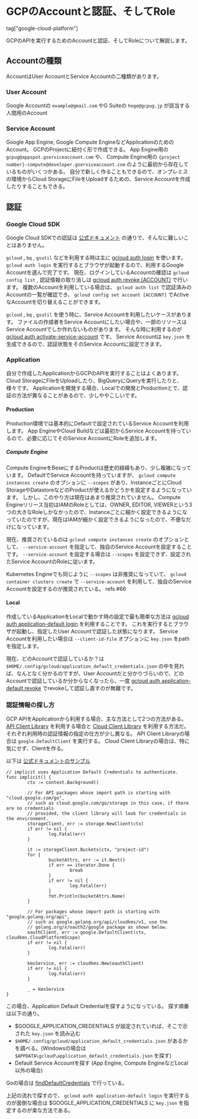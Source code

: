 # GCPのAccountと認証、そしてRole

tag["google-cloud-platform"]

GCPのAPIを実行するためのAccountと認証、そしてRoleについて解説します。

## Accountの種類

AccountはUser AccountとService Accountの二種類があります。

### User Account

Google Accountの `example@gmail.com` やG Suiteの `hoge@gcpug.jp` が該当する人間用のAccount

### Service Account

Google App Engine, Google Compute EngineなどApplicationのためのAccount。
GCPのProjectに紐付く形で作成できる。
App Engine用の `gcpug@appspot.gserviceaccount.com` や、 Compute Engine用の `{project number}-compute@developer.gserviceaccount.com` のように最初から存在しているものがいくつかある。
自分で新しく作ることもできるので、オンプレミスの環境からCloud StorageにFileをUploadするための、Service Accountを作成したりすることもできる。

## 認証

### Google Cloud SDK

Google Cloud SDKでの認証は [公式ドキュメント](https://cloud.google.com/sdk/docs/authorizing) の通りで、そんなに難しいことはありません。

`gcloud` , `bq` , `gsutil` などを利用する時は主に [gcloud auth login](https://cloud.google.com/sdk/gcloud/reference/auth/login) を使います。
`gcloud auth login` を実行するとブラウザが起動するので、利用するGoogle Accountを選んで完了です。
現在、ログインしているAccountの確認は `gcloud config list` , 認証情報の取り消しは [gcloud auth revoke [ACCOUNT]](https://cloud.google.com/sdk/gcloud/reference/auth/revoke) で行います。
複数のAccountを利用している場合は、 `gcloud auth list` で認証済みのAccountの一覧が確認でき、 `gcloud config set account [ACCOUNT]` でActiveなAccountを切り替えることができます。

`gcloud` , `bq` , `gsutil` を使う時に、Service Accountを利用したいケースがあります。
ファイルの作成者をService Accountにしたい場合や、一部のリソースはService Accountでしか作れないものがあります。
そんな時に利用するのが [gcloud auth activate-service-account](https://cloud.google.com/sdk/gcloud/reference/auth/activate-service-account) です。
Service Accountは `key.json` を生成できるので、認証状態をそのService Accountに設定できます。

### Application

自分で作成したApplicationからGCPのAPIを実行することはよくあります。
Cloud StorageにFileをUploadしたり、BigQueryにQueryを実行したりと、様々です。
Applicationを開発する場合、Localでの開発とProductionとで、認証の方法が異なることがあるので、少しややこしいです。

#### Production

Production環境では基本的にDefaultで設定されているService Accountを利用します。
App EngineやCloud Buildなどは最初からService Accountを持っているので、必要に応じてそのService AccountにRoleを追加します。

##### Compute Engine

Compute EngineをBeseにするProductは歴史的経緯もあり、少し複雑になっています。
DefaultでService Accountを持っていますが、 `gcloud compute instances create` のオプションに `--scopes` があり、InstanceごとにCloud StorageやDatastoreなどのProductが使えるかどうかを設定するようになっています。
しかし、このやり方は現在はあまり推奨されていません。
Compute Engineリリース当初はIAMのRoleとしては、OWNER, EDITOR, VIEWERという3つの大きなRoleしかなかったので、Instanceごとに細かく設定できるようになっていたのですが、現在はIAMが細かく設定できるようになったので、不便なだけになっています。

現在、推奨されているのは `gcloud compute instances create` のオプションとして、 `--service-account` を指定して、独自のService Accountを設定することです。
`--service-account` を設定する場合は `--scopes` を設定できず、設定されたService AccountのRoleに従います。

Kubernetes Engineでも同じように `--scopes` は非推奨になっていて、 `gcloud container clusters create` で `--service-account` を利用して、独自のService Accountを設定するのが推奨されている。 refs #66

#### Local

作成しているApplicationをLocalで動かす時の設定で最も簡単な方法は [gcloud auth application-default login](https://cloud.google.com/sdk/gcloud/reference/auth/application-default/login) を利用することです。
これを実行するとブラウザが起動し、指定したUser Accountで認証した状態になります。
Service Accountを利用したい場合は `--client-id-file` オプションに `key.json` をpathを指定します。

現在、どのAccountで認証しているか？は `$HOME/.config/gcloud/application_default_credentials.json` の中を見れば、なんとなく分かるのですが、User Accountだと分かりづらいので、どのAccountで認証しているか分からなくなったら、一度 [gcloud auth application-default revoke](https://cloud.google.com/sdk/gcloud/reference/auth/application-default/revoke) でrevokeして認証し直すのが無難です。

### 認証情報の探し方

GCP APIをApplicationから利用する場合、主な方法として2つの方法がある。
[API Client Library]() を利用する場合と [Cloud Client Library]() を利用する方法だ。
それぞれ利用時の認証情報の指定の仕方が少し異なる。
API Client Libraryの場合は `google.DefaultClient` を実行する。
Cloud Client Libraryの場合は、特に気にせず、Clientを作る。

以下は [公式ドキュメントのサンプル](https://cloud.google.com/docs/authentication/production#providing_credentials_to_your_application)

```
// implicit uses Application Default Credentials to authenticate.
func implicit() {
        ctx := context.Background()

        // For API packages whose import path is starting with "cloud.google.com/go",
        // such as cloud.google.com/go/storage in this case, if there are no credentials
        // provided, the client library will look for credentials in the environment.
        storageClient, err := storage.NewClient(ctx)
        if err != nil {
                log.Fatal(err)
        }

        it := storageClient.Buckets(ctx, "project-id")
        for {
                bucketAttrs, err := it.Next()
                if err == iterator.Done {
                        break
                }
                if err != nil {
                        log.Fatal(err)
                }
                fmt.Println(bucketAttrs.Name)
        }

        // For packages whose import path is starting with "google.golang.org/api",
        // such as google.golang.org/api/cloudkms/v1, use the
        // golang.org/x/oauth2/google package as shown below.
        oauthClient, err := google.DefaultClient(ctx, cloudkms.CloudPlatformScope)
        if err != nil {
                log.Fatal(err)
        }

        kmsService, err := cloudkms.New(oauthClient)
        if err != nil {
                log.Fatal(err)
        }

        _ = kmsService
}
```

この場合、Application Default Credentialを探すようになっている。
探す順番は以下の通り。

* $GOOGLE_APPLICATION_CREDENTIALS が設定されていれば、そこで示された `key.json` を読み込む
* `$HOME/.config/gcloud/application_default_credentials.json` があるかを調べる。(Windowsの場合は `$APPDATA\gcloud\application_default_credentials.json` を探す)
* Default Service Accountを探す (App Engine, Compute EngineなどLocal以外の場合)

Goの場合は [findDefaultCredentials](https://github.com/golang/oauth2/blob/d2e6202438beef2727060aa7cabdd924d92ebfd9/google/default.go#L43:6) で行っている。

上記の流れで探すので、 `gcloud auth application-default login` を実行するのが面倒な場合は $GOOGLE_APPLICATION_CREDENTIALS に `key.json` を指定するのが楽な方法である。